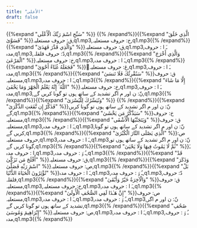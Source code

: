 ```yaml
---
title: "الأعلى"
draft: false
---
```

 {{%expand "سَبِّحِ اسْمَ رَبِّكَ الْأَعْلَى" %}} {{% /expand%}}{{%expand "الَّذِي خَلَقَ فَسَوَّىٰ" %}}ق: حروف مستعلیہ,q1.mp3,خ: حروف مستعلیہ,q1.mp3{{% /expand%}}{{%expand "وَالَّذِي قَدَّرَ فَهَدَىٰ" %}}ق: حروف مستعلیہ,q1.mp3,ـَ ا :  حروف مدہ,q1.mp3,دّ: حروف قلقلہ,q1.mp3{{% /expand%}}{{%expand "وَالَّذِي أَخْرَجَ الْمَرْعَىٰ" %}}خ: حروف مستعلیہ,q1.mp3,ـَ ا :  حروف مدہ,q1.mp3{{% /expand%}}{{%expand "فَجَعَلَهُ غُثَاءً أَحْوَىٰ" %}}ُغ: حروف مستعلیہ,q1.mp3,ـَ ا :  حروف مدہ,q1.mp3{{% /expand%}}{{%expand "سَنُقْرِئُكَ فَلَا تَنسَىٰ" %}}ق: حروف مستعلیہ,q1.mp3,ـَ ا :  حروف مدہ,q1.mp3{{% /expand%}}{{%expand "إِلَّا مَا شَاءَ اللَّهُ ۚ إِنَّهُ يَعْلَمُ الْجَهْرَ وَمَا يَخْفَىٰ" %}}خ: حروف مستعلیہ,q1.mp3,ـَ ا :  حروف مدہ,q1.mp3,نّ: ن اور م اگر تشدید کے ساتھ ہوں تو گونا کریں گے,q1.mp3{{% /expand%}}{{%expand "وَنُيَسِّرُكَ لِلْيُسْرَىٰ" %}} {{% /expand%}}{{%expand "فَذَكِّرْ إِن نَّفَعَتِ الذِّكْرَىٰ" %}}نّ: ن اور م اگر تشدید کے ساتھ ہوں تو گونا کریں گے,q1.mp3{{% /expand%}}{{%expand "سَيَذَّكَّرُ مَن يَخْشَىٰ" %}}خ: حروف مستعلیہ,q1.mp3{{% /expand%}}{{%expand "وَيَتَجَنَّبُهَا الْأَشْقَى" %}}ق: حروف مستعلیہ,q1.mp3,ـَ ا :  حروف مدہ,q1.mp3,نّ: ن اور م اگر تشدید کے ساتھ ہوں تو گونا کریں گے,q1.mp3{{% /expand%}}{{%expand "الَّذِي يَصْلَى النَّارَ الْكُبْرَىٰ" %}}ص: حروف مستعلیہ,q1.mp3,ـَ ا :  حروف مدہ,q1.mp3,نّ: ن اور م اگر تشدید کے ساتھ ہوں تو گونا کریں گے,q1.mp3{{% /expand%}}{{%expand "ثُمَّ لَا يَمُوتُ فِيهَا وَلَا يَحْيَىٰ" %}}ـَ ا :  حروف مدہ,q1.mp3,ـُ و٘ :  حروف مدہ,q1.mp3{{% /expand%}}{{%expand "قَدْ أَفْلَحَ مَن تَزَكَّىٰ" %}}ق: حروف مستعلیہ,q1.mp3{{% /expand%}}{{%expand "وَذَكَرَ اسْمَ رَبِّهِ فَصَلَّىٰ" %}}ص: حروف مستعلیہ,q1.mp3{{% /expand%}}{{%expand "بَلْ تُؤْثِرُونَ الْحَيَاةَ الدُّنْيَا" %}}ـَ ا :  حروف مدہ,q1.mp3,ـُ و٘ :  حروف مدہ,q1.mp3,دّ: حروف قلقلہ,q1.mp3{{% /expand%}}{{%expand "وَالْآخِرَةُ خَيْرٌ وَأَبْقَىٰ" %}}ق: حروف مستعلیہ,q1.mp3,خ: حروف مستعلیہ,q1.mp3,ـَ ا :  حروف مدہ,q1.mp3{{% /expand%}}{{%expand "إِنَّ هَـٰذَا لَفِي الصُّحُفِ الْأُولَىٰ" %}}ص: حروف مستعلیہ,q1.mp3,ـَ ا :  حروف مدہ,q1.mp3,ـُ و٘ :  حروف مدہ,q1.mp3,نّ: ن اور م اگر تشدید کے ساتھ ہوں تو گونا کریں گے,q1.mp3{{% /expand%}}{{%expand "صُحُفِ إِبْرَاهِيمَ وَمُوسَىٰ" %}}ص: حروف مستعلیہ,q1.mp3,ـَ ا :  حروف مدہ,q1.mp3,ـُ و٘ :  حروف مدہ,q1.mp3{{% /expand%}}